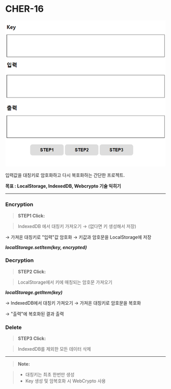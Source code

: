 # CHER-16

![](cher-16.PNG)

입력값을 대칭키로 암호화하고 다시 복호화하는 간단한 프로젝트.

**목표 : LocalStorage, IndexedDB, Webcrypto 기술 익히기**

----------

### Encryption

> **STEP1 Click:**

> IndexedDB 에서 대칭키 가져오기 → (없다면 키 생성해서 저장)

→ 가져온 대칭키로 "입력"값 암호화 → 키값과 암호문을 LocalStorage에 저장

***localStorage.setItem(key, encrypted)***

### Decryption

> **STEP2 Click:**

> LocalStorage에서 키에 매칭되는 암호문 가져오기

***localStorage.getItem(key)***

→ IndexedDB에서 대칭키 가져오기 → 가져온 대칭키로 암호문을 복호화

→ "출력"에 복호화된 결과 출력

### Delete

> **STEP3 Click:**

> IndexedDB를 제외한 모든 데이터 삭제

----------

> **Note:**

> - 대칭키는 최초 한번만 생성
> - Key 생성 및 암복호화 시 WebCrypto 사용
